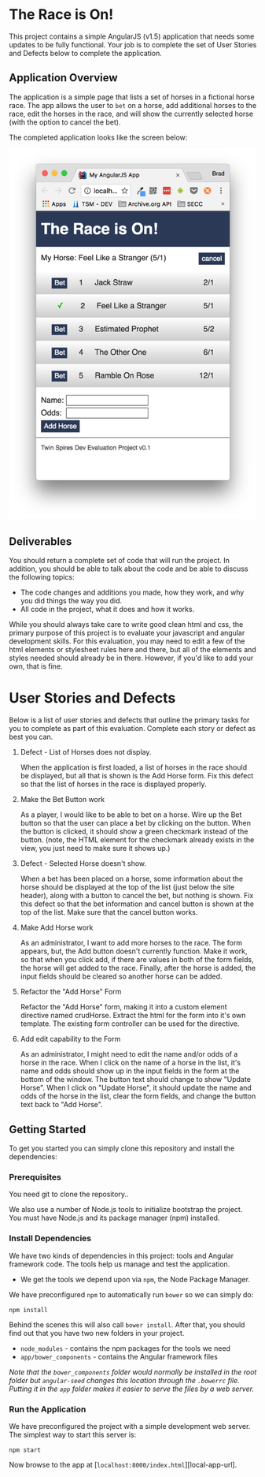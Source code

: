 # The Race is On!

This project contains a simple AngularJS (v1.5) application that needs some updates to be fully functional. 
Your job is to complete the set of User Stories and Defects below to complete the application.

## Application Overview

The application is a simple page that lists a set of horses in a fictional horse race. The app
allows the user to `bet` on a horse, add additional horses to the race, edit the horses in the race,
and will show the currently selected horse (with the option to cancel the bet).

The completed application looks like the screen below:

![finished product](https://github.com/Bradleycorn/cdi-dev-eval/raw/master/finished-product.png)


## Deliverables

You should return a complete set of code that will run the project. 
In addition, you should be able to talk about the code and be able to discuss the following topics:
* The code changes and additions you made, how they work, and why you did things the way you did.
* All code in the project, what it does and how it works.

While you should always take care to write good clean html and css, the primary purpose of this
project is to evaluate your javascript and angular development skills. For this evaluation, you
may need to edit a few of the html elements or stylesheet rules here and there, but all of the 
elements and styles needed should already be in there. However, if you'd like to add your own, 
that is fine.


# User Stories and Defects
Below is a list of user stories and defects that outline the primary tasks for you to complete as part of this evaluation. Complete each story or defect as best you can.

1. Defect - List of Horses does not display. 
   
   When the application is first loaded, a list of horses in the race should be displayed, but
   all that is shown is the Add Horse form. Fix this defect so that the list of horses in the race 
   is displayed properly.
   
2. Make the Bet Button work

    As a player, I would like to be able to bet on a horse. 
    Wire up the Bet button so that the user can place a bet by clicking on the button. 
    When the button is clicked, it should show a green checkmark instead of the button.
    (note, the HTML element for the checkmark already exists in the view, you just need to 
    make sure it shows up.)
    
3. Defect - Selected Horse doesn't show.

    When a bet has been placed on a horse, some information about the horse should be
    displayed at the top of the list (just below the site header), along with a button
    to cancel the bet, but nothing is shown. Fix this defect so that the bet information
    and cancel button is shown at the top of the list. Make sure that the cancel button works.
    
4. Make Add Horse work 
    
    As an administrator, I want to add more horses to the race. The form appears, but, the
    Add button doesn't currently function. Make it work, so that when you click add, if
    there are values in both of the form fields, the horse will get added to the race. Finally,
    after the horse is added, the input fields should be cleared so another horse can be added.
    
5. Refactor the "Add Horse" Form

    Refactor the "Add Horse" form, making it into a custom element directive named crudHorse.
    Extract the html for the form into it's own template. The existing form controller can
    be used for the directive.
    
    
6. Add edit capability to the Form

    As an administrator, I might need to edit the name and/or odds of a horse in the race. 
    When I click on the name of a horse in the list, it's name and odds should show up in the
    input fields in the form at the bottom of the window. The button text should change to show
    "Update Horse". When I click on "Update Horse", it should update the name and odds of the horse
    in the list, clear the form fields, and change the button text back to "Add Horse".
    
    
    


## Getting Started

To get you started you can simply clone this repository and install the dependencies:

### Prerequisites

You need git to clone the repository..

We also use a number of Node.js tools to initialize bootstrap the project. You must have Node.js
and its package manager (npm) installed.

### Install Dependencies

We have two kinds of dependencies in this project: tools and Angular framework code. The tools help
us manage and test the application.

* We get the tools we depend upon via `npm`, the Node Package Manager.

We have preconfigured `npm` to automatically run `bower` so we can simply do:

```
npm install
```

Behind the scenes this will also call `bower install`. After that, you should find out that you have
two new folders in your project.

* `node_modules` - contains the npm packages for the tools we need
* `app/bower_components` - contains the Angular framework files

*Note that the `bower_components` folder would normally be installed in the root folder but
`angular-seed` changes this location through the `.bowerrc` file. Putting it in the `app` folder
makes it easier to serve the files by a web server.*

### Run the Application

We have preconfigured the project with a simple development web server. The simplest way to start
this server is:

```
npm start
```

Now browse to the app at [`localhost:8000/index.html`][local-app-url].


